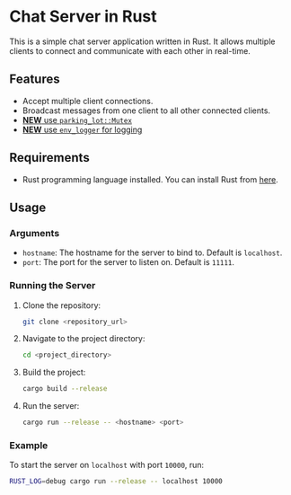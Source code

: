# Chat Server in Rust

This is a simple chat server application written in Rust. It allows multiple clients to connect and communicate with each other in real-time.

## Features

- Accept multiple client connections.
- Broadcast messages from one client to all other connected clients.
- [**NEW** use `parking_lot::Mutex`](https://crates.io/crates/parking_lot)
- [**NEW** use `env_logger` for logging](https://crates.io/crates/env_logger)

## Requirements

- Rust programming language installed. You can install Rust from [here](https://www.rust-lang.org/tools/install).

## Usage

### Arguments

- `hostname`: The hostname for the server to bind to. Default is `localhost`.
- `port`: The port for the server to listen on. Default is `11111`.

### Running the Server

1. Clone the repository:
    ```sh
    git clone <repository_url>
    ```
2. Navigate to the project directory:
    ```sh
    cd <project_directory>
    ```
3. Build the project:
    ```sh
    cargo build --release
    ```
4. Run the server:
    ```sh
    cargo run --release -- <hostname> <port>
    ```

### Example

To start the server on `localhost` with port `10000`, run:
```sh
RUST_LOG=debug cargo run --release -- localhost 10000
```
